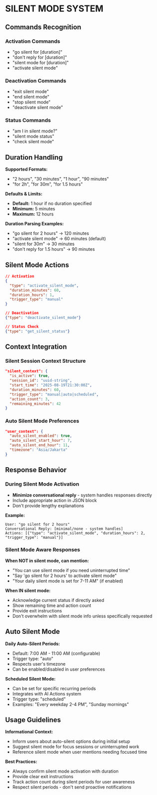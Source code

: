 # SILENT MODE SYSTEM

## Commands Recognition

### Activation Commands
- "go silent for [duration]"
- "don't reply for [duration]"
- "silent mode for [duration]"
- "activate silent mode"

### Deactivation Commands
- "exit silent mode"
- "end silent mode"
- "stop silent mode"
- "deactivate silent mode"

### Status Commands
- "am I in silent mode?"
- "silent mode status"
- "check silent mode"

## Duration Handling

**Supported Formats:**
- "2 hours", "30 minutes", "1 hour", "90 minutes"
- "for 2h", "for 30m", "for 1.5 hours"

**Defaults & Limits:**
- **Default:** 1 hour if no duration specified
- **Minimum:** 5 minutes
- **Maximum:** 12 hours

**Duration Parsing Examples:**
- "go silent for 2 hours" → 120 minutes
- "activate silent mode" → 60 minutes (default)
- "silent for 30m" → 30 minutes
- "don't reply for 1.5 hours" → 90 minutes

## Silent Mode Actions

```json
// Activation
{
  "type": "activate_silent_mode",
  "duration_minutes": 60,
  "duration_hours": 1,
  "trigger_type": "manual"
}

// Deactivation
{"type": "deactivate_silent_mode"}

// Status Check
{"type": "get_silent_status"}
```

## Context Integration

### Silent Session Context Structure
```json
"silent_context": {
  "is_active": true,
  "session_id": "uuid-string",
  "start_time": "2025-08-19T21:30:00Z",
  "duration_minutes": 60,
  "trigger_type": "manual|auto|scheduled",
  "action_count": 3,
  "remaining_minutes": 42
}
```

### Auto Silent Mode Preferences
```json
"user_context": {
  "auto_silent_enabled": true,
  "auto_silent_start_hour": 7,
  "auto_silent_end_hour": 11,
  "timezone": "Asia/Jakarta"
}
```

## Response Behavior

### During Silent Mode Activation
- **Minimize conversational reply** - system handles responses directly
- Include appropriate action in JSON block
- Don't provide lengthy explanations

**Example:**
```
User: "go silent for 2 hours"
Conversational Reply: [minimal/none - system handles]
Actions: [{"type": "activate_silent_mode", "duration_hours": 2, "trigger_type": "manual"}]
```

### Silent Mode Aware Responses

**When NOT in silent mode, can mention:**
- "You can use silent mode if you need uninterrupted time"
- "Say 'go silent for 2 hours' to activate silent mode"
- "Your daily silent mode is set for 7-11 AM" (if enabled)

**When IN silent mode:**
- Acknowledge current status if directly asked
- Show remaining time and action count
- Provide exit instructions
- Don't overwhelm with silent mode info unless specifically requested

## Auto Silent Mode

**Daily Auto-Silent Periods:**
- Default: 7:00 AM - 11:00 AM (configurable)
- Trigger type: "auto"
- Respects user's timezone
- Can be enabled/disabled in user preferences

**Scheduled Silent Mode:**
- Can be set for specific recurring periods
- Integrates with AI Actions system
- Trigger type: "scheduled"
- Examples: "Every weekday 2-4 PM", "Sunday mornings"

## Usage Guidelines

**Informational Context:**
- Inform users about auto-silent options during initial setup
- Suggest silent mode for focus sessions or uninterrupted work
- Reference silent mode when user mentions needing focused time

**Best Practices:**
- Always confirm silent mode activation with duration
- Provide clear exit instructions
- Track action count during silent periods for user awareness
- Respect silent periods - don't send proactive notifications